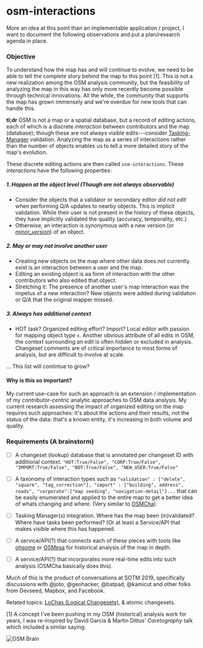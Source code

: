 # osm-interactions

More an idea at this point than an implementable application / project, I want to document the following observations and put a plan/research agenda in place.

### Objective
To understand how the map has and will continue to evolve, we need to be able to tell the complete story behind the map to this point [1]. This is not a new realization among the OSM analysis community, but the feasibility of analyzing the map in this way has only more recently become possible through technical innovations. All the while, the community that supports the map has grown immensely and we're overdue for new tools that can handle this.

**tl;dr**
OSM is not a map or a spatial database, but a record of editing actions, each of which is a discrete _interaction_ between contributors and the map (database); though these are not always visible edits---consider [Tasking-Manager](//tasks.hotosm.org) validation. Analyzing the map as a series of interactions rather than the number of objects enables us to tell a more detailed story of the map's evolution.

These discrete editing actions are then called `osm-interactions`. These _interactions_ have the following properties: 

##### 1. Happen at the object level (Though are not always observable)
  - Consider the objects that a validator or secondary editor _did not edit_ when performing Q/A updates to nearby objects. This is implicit validation. While their user is not present in the history of these objects, they have implicitly validated the quality (accuracy, temporality, etc.)
  - Otherwise, an interaction is synonymous with a new version (or [_minor\_version_](https://www.openstreetmap.org/user/Jennings%20Anderson/diary/47133#background)) of an object.

##### 2. May or may not involve another user
  - Creating new objects on the map where other data does not currently exist is an interaction between a user and the map.
  - Editing an existing object is aa form of interaction with the other contributors who also edited that object.
  - Stretching it: The presence of another user's map interaction was the impetus of a new interaction? New objects were added during validation or Q/A that the original mapper missed. 
  
##### 3. Always has additional context
  - HOT task? Organized editing effort? Import? Local editor with passion for mapping object type `x`. Another obvious attribute of all edits in OSM, the context surrounding an edit is often hidden or excluded in analysis. Changeset comments are of critical importance to most forms of analysis, but are difficult to involve at scale.
  
... This list will contintue to grow?


#### Why is this so important?
My current use-case for such an approach is an extension / implementation of my _contributor-centric_ analytic approaches to OSM data analysis. My current research assessing the impact of organized editing on the map requires such approaches: it's about the actions and their results, not the status of the data: that's a known entity, it's increasing in both volume and quality.



### Requirements (A brainstorm)
 - [ ] A changeset (lookup) database that is annotated per changeset ID with additional context. `"HOT:True/False", "CORP:True/False", "IMPORT:True/False", "BOT:True/False", "NEW_USER:True/False"`
 - [ ] A taxonomy of interaction types such as `"validation" : ["delete", "square", "tag_correction"], "import" : ["building", address", roads", "corporate":["map seeding", "navigation-detail"]...` that can be easily enumerated and applied to the entire map to get a better idea of whats changing and where. (Very similar to [OSMCha](https://osmcha.mapbox.com/)).
 - [ ] Tasking Manager(s) integration. Where has the map been (in)validated? Where have tasks been performed? (Or at least a Service/API that makes visible where this has happened.
 - [ ] A service/API(?) that connects each of these pieces with tools like [ohsome](https://heigit.org/big-spatial-data-analytics-en/ohsome/) or [OSMesa](//github.com/azavea/osmesa) for historical analysis of the map in depth.
 - [ ] A service/API(?) that incorporates more real-time edits into such analysis (OSMCha basically does this).


Much of this is the product of conversations at SOTM 2019, specifically discussions with @joto, @geohacker, @batpad, @kamicut and other folks from Devseed, Mapbox, and Facebook.

Related topics: [LoChas (Logical Changesets)](https://engineering.fb.com/ml-applications/mars/), & atomic changesets. 

[1] A concept I've been pushing in my OSM (historical) analysis work for years, I was re-inspired by David Garcia & Martin Dittus' _Caretography_ talk which included a similar saying. 

![OSM Brain](https://i.imgflip.com/3bz5ok.jpg)
